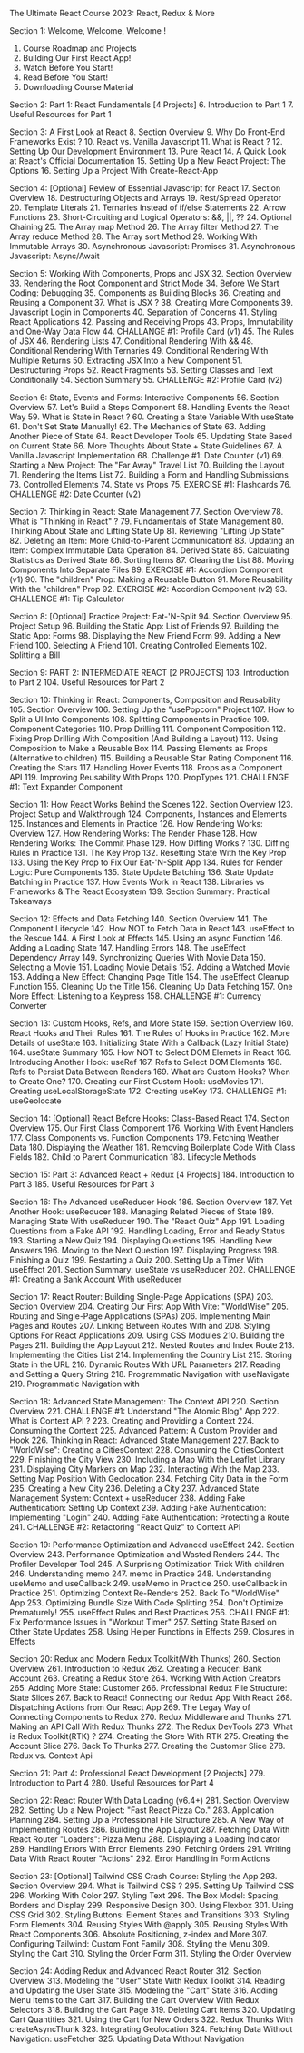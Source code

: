 The Ultimate React Course 2023: React, Redux & More

Section 1: Welcome, Welcome, Welcome !
1. Course Roadmap and Projects
2. Building Our First React App!
3. Watch Before You Start!
4. Read Before You Start!
5. Downloading Course Material


Section 2: Part 1: React Fundamentals [4 Projects]
6. Introduction to Part 1
7. Useful Resources for Part 1


Section 3: A First Look at React
8. Section Overview
9. Why Do Front-End Frameworks Exist ?
10. React vs. Vanilla Javascript
11. What is React ?
12. Setting Up Our Development Environment
13. Pure React
14. A Quick Look at React's Official Documentation
15. Setting Up a New React Project: The Options
16. Setting Up a Project With Create-React-App


Section 4: [Optional] Review of Essential Javascript for React
17. Section Overview
18. Destructuring Objects and Arrays
19. Rest/Spread Operator
20. Template Literals
21. Ternaries Instead of if/else Statements
22. Arrow Functions
23. Short-Circuiting and Logical Operators: &&, ||, ??
24. Optional Chaining
25. The Array map Method
26. The Array filter Method
27. The Array reduce Method
28. The Array sort Method
29. Working With Immutable Arrays
30. Asynchronous Javascript: Promises
31. Asynchronous Javascript: Async/Await


Section 5: Working With Components, Props and JSX
32. Section Overview
33. Rendering the Root Component and Strict Mode
34. Before We Start Coding: Debugging
35. Components as Building Blocks
36. Creating and Reusing a Component
37. What is JSX ?
38. Creating More Components
39. Javascript Login in Components
40. Separation of Concerns
41. Styling React Applications
42. Passing and Receiving Props
43. Props, Immutability and One-Way Data Flow
44. CHALLANGE #1: Profile Card (v1)
45. The Rules of JSX
46. Rendering Lists
47. Conditional Rendering With &&
48. Conditional Rendering With Ternaries
49. Conditional Rendering With Multiple Returns
50. Extracting JSX Into a New Component
51. Destructuring Props
52. React Fragments
53. Setting Classes and Text Conditionally
54. Section Summary
55. CHALLENGE #2: Profile Card (v2)


Section 6: State, Events and Forms: Interactive Components
56. Section Overview
57. Let's Build a Steps Component
58. Handling Events the React Way
59. What is State in React ?
60. Creating a State Variable With useState
61. Don't Set State Manually!
62. The Mechanics of State
63. Adding Another Piece of State
64. React Developer Tools
65. Updating State Based on Current State
66. More Thoughts About State + State Guidelines
67. A Vanilla Javascript Implementation
68. Challenge #1: Date Counter (v1)
69. Starting a New Project: The "Far Away" Travel List
70. Building the Layout
71. Rendering the Items List
72. Building a Form and Handling Submissions
73. Controlled Elements
74. State vs Props
75. EXERCISE #1: Flashcards
76. CHALLENGE #2: Date Counter (v2)


Section 7: Thinking in React: State Management
77. Section Overview
78. What is "Thinking in React" ?
79. Fundamentals of State Management 
80. Thinking About State and Lifting State Up
81. Reviewing "Lifting Up State"
82. Deleting an Item: More Child-to-Parent Communication!
83. Updating an Item: Complex Immutable Data Operation
84. Derived State
85. Calculating Statistics as Derived State
86. Sorting Items
87. Clearing the List
88. Moving Components Into Separate Files
89. EXERCISE #1: Accordion Component (v1)
90. The "children" Prop: Making a Reusable Button
91. More Reusability With the "children" Prop
92. EXERCISE #2: Accordion Component (v2)
93. CHALLENGE #1: Tip Calculator


Section 8: [Optional] Practice Project: Eat-'N-Split
94. Section Overview
95. Project Setup
96. Building the Static App: List of Friends
97. Building the Static App: Forms
98. Displaying the New Friend Form
99. Adding a New Friend
100. Selecting A Friend
101. Creating Controlled Elements
102. Splitting a Bill


Section 9: PART 2: INTERMEDIATE REACT [2 PROJECTS]
103. Introduction to Part 2
104. Useful Resources for Part 2


Section 10: Thinking in React: Components, Composition and Reusability
105. Section Overview
106. Setting Up the "usePopcorn" Project
107. How to Split a UI Into Components
108. Splitting Components in Practice
109. Component Categories
110. Prop Drilling
111. Component Composition
112. Fixing Prop Drilling With Composition (And Building a Layout)
113. Using Composition to Make a Reusable Box
114. Passing Elements as Props (Alternative to children)
115. Building a Reusable Star Rating Component
116. Creating the Stars
117. Handling Hover Events
118. Props as a Component API
119. Improving Reusability With Props
120. PropTypes
121. CHALLENGE #1: Text Expander Component


Section 11: How React Works Behind the Scenes
122. Section Overview
123. Project Setup and Walkthrough
124. Components, Instances and Elements
125. Instances and Elements in Practice
126. How Rendering Works: Overview
127. How Rendering Works: The Render Phase
128. How Rendering Works: The Commit Phase
129. How Diffing Works ?
130. Diffing Rules in Practice
131. The Key Prop
132. Resetting State With the Key Prop
133. Using the Key Prop to Fix Our Eat-'N-Split App
134. Rules for Render Logic: Pure Components
135. State Update Batching
136. State Update Batching in Practice
137. How Events Work in React
138. Libraries vs Frameworks & The React Ecosystem
139. Section Summary: Practical Takeaways


Section 12: Effects and Data Fetching
140. Section Overview
141. The Component Lifecycle
142. How NOT to Fetch Data in React
143. useEffect to the Rescue
144. A First Look at Effects
145. Using an async Function
146. Adding a Loading State
147. Handling Errors
148. The useEffect Dependency Array
149. Synchronizing Queries With Movie Data
150. Selecting a Movie
151. Loading Movie Details
152. Adding a Watched Movie
153. Adding a New Effect: Changing Page Title
154. The useEffect Cleanup Function
155. Cleaning Up the Title
156. Cleaning Up Data Fetching
157. One More Effect: Listening to a Keypress
158. CHALLENGE #1: Currency Converter


Section 13: Custom Hooks, Refs, and More State
159. Section Overview
160. React Hooks and Their Rules
161. The Rules of Hooks in Practice
162. More Details of useState
163. Initializing State With a Callback (Lazy Initial State)
164. useState Summary
165. How NOT to Select DOM Elemets in React
166. Introducing Another Hook: useRef
167. Refs to Select DOM Elements
168. Refs to Persist Data Between Renders
169. What are Custom Hooks? When to Create One?
170. Creating our First Custom Hook: useMovies
171. Creating useLocalStorageState
172. Creating useKey
173. CHALLENGE #1: useGeolocate


Section 14: [Optional] React Before Hooks: Class-Based React
174. Section Overview
175. Our First Class Component
176. Working With Event Handlers
177. Class Components vs. Function Components
179. Fetching Weather Data
180. Displaying the Weather
181. Removing Boilerplate Code With Class Fields
182. Child to Parent Communication
183. Lifecycle Methods


Section 15: Part 3: Advanced React + Redux [4 Projects]
184. Introduction to Part 3
185. Useful Resources for Part 3


Section 16: The Advanced useReducer Hook
186. Section Overview
187. Yet Another Hook: useReducer
188. Managing Related Pieces of State
189. Managing State With useReducer
190. The "React Quiz" App
191. Loading Questions from a Fake API
192. Handling Loading, Error and Ready Status
193. Starting a New Quiz
194. Displaying Questions
195. Handling New Answers
196. Moving to the Next Question
197. Displaying Progress
198. Finishing a Quiz
199. Restarting a Quiz
200. Setting Up a Timer With useEffect
201. Section Summary: useState vs useReducer
202. CHALLENGE #1: Creating a Bank Account With useReducer


Section 17: React Router: Building Single-Page Applications (SPA)
203. Section Overview
204. Creating Our First App With Vite: "WorldWise"
205. Routing and Single-Page Applications (SPAs)
206. Implementing Main Pages and Routes
207. Linking Between Routes With <Link /> and <NavLink />
208. Styling Options For React Applications
209. Using CSS Modules
210. Building the Pages
211. Building the App Layout
212. Nested Routes and Index Route
213. Implementing the Cities List
214. Implementing the Country List
215. Storing State in the URL
216. Dynamic Routes With URL Parameters
217. Reading and Setting a Query String
218. Programmatic Navigation with useNavigate
219. Programmatic Navigation with <Navigate/>


Section 18: Advanced State Management: The Context API
220. Section Overview
221. CHALLENGE #1: Understand "The Atomic Blog" App
222. What is Context API ?
223. Creating and Providing a Context
224. Consuming the Context
225. Advanced Pattern: A Custom Provider and Hook
226. Thinking in React: Advanced State Management
227. Back to "WorldWise": Creating a CitiesContext
228. Consuming the CitiesContext
229. Finishing the City View
230. Including a Map With the Leaflet Library
231. Displaying City Markers on Map
232. Interacting With the Map
233. Setting Map Position With Geolocation
234. Fetching City Data in the Form
235. Creating a New City
236. Deleting a City
237. Advanced State Management System: Context + useReducer
238. Adding Fake Authentication: Setting Up Context
239. Adding Fake Authentication: Implementing "Login"
240. Adding Fake Authentication: Protecting a Route
241. CHALLENGE #2: Refactoring "React Quiz" to Context API


Section 19: Performance Optimization and Advanced useEffect
242. Section Overview
243. Performance Optimization and Wasted Renders
244. The Profiler Developer Tool
245. A Surprising Optimization Trick With children
246. Understanding memo
247. memo in Practice
248. Understanding useMemo and useCallback
249. useMemo in Practice
250. useCallback in Practice
251. Optimizing Context Re-Renders
252. Back To "WorldWise" App
253. Optimizing Bundle Size With Code Splitting
254. Don't Optimize Prematurely!
255. useEffect Rules and Best Practices
256. CHALLENGE #1: Fix Performance Issues in "Workout Timer"
257. Setting State Based on Other State Updates
258. Using Helper Functions in Effects
259. Closures in Effects


Section 20: Redux and Modern Redux Toolkit(With Thunks)
260. Section Overview
261. Introduction to Redux
262. Creating a Reducer: Bank Account
263. Creating a Redux Store
264. Working With Action Creators
265. Adding More State: Customer
266. Professional Redux File Structure: State Slices
267. Back to React! Connecting our Redux App With React
268. Dispatching Actions from Our React App
269. The Legay Way of Connecting Components to Redux
270. Redux Middleware and Thunks
271. Making an API Call With Redux Thunks
272. The Redux DevTools
273. What is Redux Toolkit(RTK) ?
274. Creating the Store With RTK
275. Creating the Account Slice
276. Back To Thunks
277. Creating the Customer Slice
278. Redux vs. Context Api


Section 21: Part 4: Professional React Development [2 Projects]
279. Introduction to Part 4
280. Useful Resources for Part 4


Section 22: React Router With Data Loading (v6.4+)
281. Section Overview
282. Setting Up a New Project: "Fast React Pizza Co."
283. Application Planning
284. Setting Up a Professional File Structure
285. A New Way of Implementing Routes
286. Building the App Layout
287. Fetching Data With React Router "Loaders": Pizza Menu
288. Displaying a Loading Indicator
289. Handling Errors With Error Elements
290. Fetching Orders
291. Writing Data With React Router "Actions"
292. Error Handling in Form Actions


Section 23: [Optional] Tailwind CSS Crash Course: Styling the App
293. Section Overview
294. What is Tailwind CSS ?
295. Setting Up Tailwind CSS
296. Working With Color
297. Styling Text
298. The Box Model: Spacing, Borders and Display
299. Responsive Design
300. Using Flexbox
301. Using CSS Grid
302. Styling Buttons: Element States and Transitions
303. Styling Form Elements
304. Reusing Styles With @apply
305. Reusing Styles With React Components
306. Absolute Positioning, z-index and More
307. Configuring Tailwind: Custom Font Family
308. Styling the Menu
309. Styling the Cart
310. Styling the Order Form
311. Styling the Order Overview


Section 24: Adding Redux and Advanced React Router
312. Section Overview
313. Modeling the "User" State With Redux Toolkit
314. Reading and Updating the User State
315. Modeling the "Cart" State
316. Adding Menu Items to the Cart
317. Building the Cart Overview With Redux Selectors
318. Building the Cart Page
319. Deleting Cart Items
320. Updating Cart Quantities
321. Using the Cart for New Orders
322. Redux Thunks With createAsyncThunk
323. Integrating Geolocation
324. Fetching Data Without Navigation: useFetcher
325. Updating Data Without Navigation
